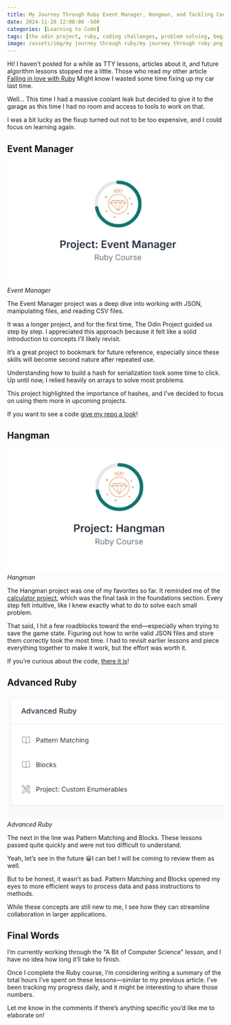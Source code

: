 ```yaml
---
title: My Journey Through Ruby Event Manager, Hangman, and Tackling Coolant Leaks
date: 2024-11-28 12:00:00 -500
categories: [Learning to Code]
tags: [the odin project, ruby, coding challenges, problem solving, beginner programmer, coding motivation]     # TAG names should always be lowercase
image: /assets/img/my journey through ruby/my journey through ruby.png
---
```


Hi! I haven't posted for a while as TTY lessons, articles about it, and future algorithm lessons stopped me a little. Those who read my other article [Falling in love with Ruby](https://codebyblazej.com/posts/falling-in-love-with-ruby/) Might know I wasted some time fixing up my car last time. 

Well... This time I had a massive coolant leak but decided to give it to the garage as this time I had no room and access to tools to work on that. 

I was a bit lucky as the fixup turned out not to be too expensive, and I could focus on learning again.

## Event Manager

![event-manager](/assets/img/my%20journey%20through%20ruby/event%20manager.png)_Event Manager_

The Event Manager project was a deep dive into working with JSON, manipulating files, and reading CSV files. 

It was a longer project, and for the first time, The Odin Project guided us step by step. I appreciated this approach because it felt like a solid introduction to concepts I’ll likely revisit. 

It’s a great project to bookmark for future reference, especially since these skills will become second nature after repeated use.

Understanding how to build a hash for serialization took some time to click. Up until now, I relied heavily on arrays to solve most problems. 

This project highlighted the importance of hashes, and I’ve decided to focus on using them more in upcoming projects.

If you want to see a code [give my repo a look](https://github.com/CodeByBlazej/event_manager)!

## Hangman

![hangman](/assets/img/my%20journey%20through%20ruby/hangman.png)_Hangman_

The Hangman project was one of my favorites so far. It reminded me of the [calculator project](https://codebyblazej.com/posts/the-odin-project-experience/), which was the final task in the foundations section. Every step felt intuitive, like I knew exactly what to do to solve each small problem.

That said, I hit a few roadblocks toward the end—especially when trying to save the game state. Figuring out how to write valid JSON files and store them correctly took the most time. I had to revisit earlier lessons and piece everything together to make it work, but the effort was worth it.

If you’re curious about the code, [there it is](https://github.com/CodeByBlazej/Hangman-Ruby)!

## Advanced Ruby

![advanced-ruby](/assets/img/my%20journey%20through%20ruby/advanced%20ruby.png)_Advanced Ruby_

The next in the line was Pattern Matching and Blocks. These lessons passed quite quickly and were not too difficult to understand.

Yeah, let’s see in the future 😀I can bet I will be coming to review them as well. 

But to be honest, it wasn’t as bad. Pattern Matching and Blocks opened my eyes to more efficient ways to process data and pass instructions to methods. 

While these concepts are still new to me, I see how they can streamline collaboration in larger applications.

## Final Words

I’m currently working through the "A Bit of Computer Science" lesson, and I have no idea how long it’ll take to finish. 

Once I complete the Ruby course, I’m considering writing a summary of the total hours I’ve spent on these lessons—similar to my previous article. I’ve been tracking my progress daily, and it might be interesting to share those numbers.

Let me know in the comments if there’s anything specific you’d like me to elaborate on!
